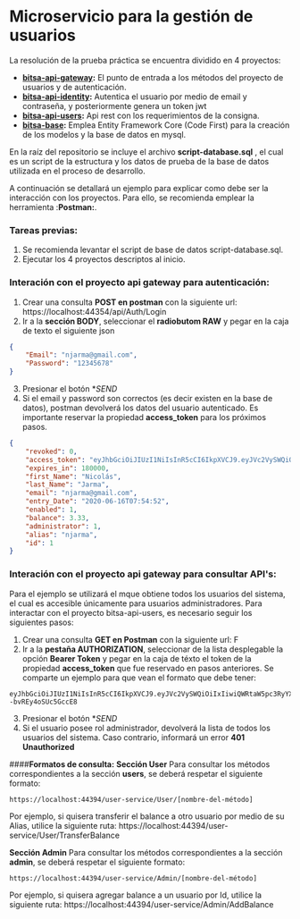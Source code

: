 # Microservicio para la gestión de usuarios

La resolución de la prueba práctica se encuentra dividido en 4 proyectos:
- **[bitsa-api-gateway](https://github.com/njarma/bitsa/tree/master/bitsa-api-gateway):** El punto de entrada a los métodos del proyecto de usuarios y de autenticación.
- **[bitsa-api-identity](https://github.com/njarma/bitsa/tree/master/bitsa-api-identity):** Autentica el usuario por medio de email y contraseña, y posteriormente genera un token jwt
- **[bitsa-api-users](https://github.com/njarma/bitsa/tree/master/bitsa-api-users):** Api rest con los requerimientos de la consigna.
- **[bitsa-base](https://github.com/njarma/bitsa/tree/master/bitsa-base):** Emplea Entity Framework Core (Code First) para la creación de los modelos y la base de datos en mysql.

En la raíz del repositorio se incluye el archivo **script-database.sql** , el cual es un script de la estructura y los datos de prueba de la base de datos utilizada en el proceso de desarrollo.

A continuación se detallará un ejemplo para explicar como debe ser la interacción con los proyectos. Para ello, se recomienda emplear la herramienta :**Postman:**.

### **Tareas previas:**
1. Se recomienda levantar el script de base de datos script-database.sql.
2. Ejecutar los 4 proyectos descriptos al inicio.

### **Interación con el proyecto api gateway para autenticación:**
1. Crear una consulta **POST en postman** con la siguiente url: https://localhost:44354/api/Auth/Login
2. Ir a la **sección BODY**, seleccionar el **radiobutom RAW** y pegar en la caja de texto el siguiente json
```json
{
	"Email": "njarma@gmail.com",
	"Password": "12345678"
}
```
3. Presionar el botón **SEND*
4. Si el email y password son correctos (es decir existen en la base de datos), postman devolverá los datos del usuario autenticado. Es importante reservar la propiedad **access_token** para los próximos pasos.
```json
{
    "revoked": 0,
    "access_token": "eyJhbGciOiJIUzI1NiIsInR5cCI6IkpXVCJ9.eyJVc2VySWQiOiIxIiwiQWRtaW5pc3RyYXRvciI6IjEiLCJzdWIiOiJuamFybWFAZ21haWwuY29tIiwianRpIjoiMzUzZmZmMTYtNjUwNy00YzgwLWFmMmQtMTIwNDQzZWNjNDcyIiwiaWF0IjoiMTcvNi8yMDIwIDIwOjUxOjQ1IiwibmJmIjoxNTkyNDI3MTA1LCJleHAiOjE1OTI2MDcxMDUsImlzcyI6ImxvY2FsaG9zdCIsImF1ZCI6IkJpdHNhIn0.w60ZH7I_OQTJEe8fPuoQOUy1t--bvREy4oSUc5GccE8",
    "expires_in": 180000,
    "first_Name": "Nicolás",
    "last_Name": "Jarma",
    "email": "njarma@gmail.com",
    "entry_Date": "2020-06-16T07:54:52",
    "enabled": 1,
    "balance": 3.33,
    "administrator": 1,
    "alias": "njarma",
    "id": 1
}
```

### **Interación con el proyecto api gateway para consultar API's:**
Para el ejemplo se utilizará el mque obtiene todos los usuarios del sistema, el cual es accesible únicamente para usuarios administradores.
Para interactar con el proyecto bitsa-api-users, es necesario seguir los siguientes pasos:
1. Crear una consulta **GET en Postman** con la siguiente url: F
2. Ir a la **pestaña AUTHORIZATION**, seleccionar de la lista desplegable la opción **Bearer Token** y pegar en la caja de téxto el token de la propiedad **access_token** que fue reservado en pasos anteriores. Se comparte un ejemplo para que vean el formato que debe tener:
```
eyJhbGciOiJIUzI1NiIsInR5cCI6IkpXVCJ9.eyJVc2VySWQiOiIxIiwiQWRtaW5pc3RyYXRvciI6IjEiLCJzdWIiOiJuamFybWFAZ21haWwuY29tIiwianRpIjoiMzUzZmZmMTYtNjUwNy00YzgwLWFmMmQtMTIwNDQzZWNjNDcyIiwiaWF0IjoiMTcvNi8yMDIwIDIwOjUxOjQ1IiwibmJmIjoxNTkyNDI3MTA1LCJleHAiOjE1OTI2MDcxMDUsImlzcyI6ImxvY2FsaG9zdCIsImF1ZCI6IkJpdHNhIn0.w60ZH7I_OQTJEe8fPuoQOUy1t--bvREy4oSUc5GccE8
```
3. Presionar el botón **SEND*
4. Si el usuario posee rol administrador, devolverá la lista de todos los usuarios del sistema. Caso contrario, informará un error **401 Unauthorized**


####**Formatos de consulta:**
**Sección User**
Para consultar los métodos correspondientes a la sección **users**, se deberá respetar el siguiente formato:
```
https://localhost:44394/user-service/User/[nombre-del-método]
```
Por ejemplo, si quisera transferir el balance a otro usuario por medio de su Alias, utilice la siguiente ruta:
https://localhost:44394/user-service/User/TransferBalance

**Sección Admin**
Para consultar los métodos correspondientes a la sección **admin**, se deberá respetar el siguiente formato:
```
https://localhost:44394/user-service/Admin/[nombre-del-método]
```
Por ejemplo, si quisera agregar balance a un usuario por Id, utilice la siguiente ruta:
https://localhost:44394/user-service/Admin/AddBalance
